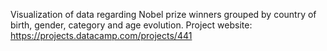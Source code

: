 Visualization of data regarding Nobel prize winners grouped by country of birth, gender, category and age evolution. Project website: https://projects.datacamp.com/projects/441
